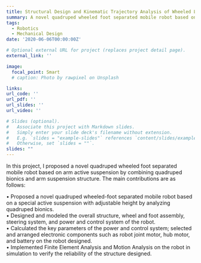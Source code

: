 ```yaml
---
title: Structural Design and Kinematic Trajectory Analysis of Wheeled Legged Robot
summary: A novel quadruped wheeled foot separated mobile robot based on arm active suspension.
tags:
  - Robotics
  - Mechanical Design
date: '2020-06-06T00:00:00Z'

# Optional external URL for project (replaces project detail page).
external_link: ''

image:
  focal_point: Smart
  # caption: Photo by rawpixel on Unsplash

links:
url_code: ''
url_pdf: ''
url_slides: ''
url_video: ''

# Slides (optional).
#   Associate this project with Markdown slides.
#   Simply enter your slide deck's filename without extension.
#   E.g. `slides = "example-slides"` references `content/slides/example-slides.md`.
#   Otherwise, set `slides = ""`.
slides: ""
---
```


In this project, I proposed a novel quadruped wheeled foot separated mobile robot based on arm active suspension by combining quadruped bionics and arm suspension structure. The main contributions are as follows:

• Proposed a novel quadruped wheeled-foot separated mobile robot based on a special active suspension with adjustable height by analyzing quadruped bionics.\
• Designed and modeled the overall structure, wheel and foot assembly, steering system, and power and control system of the robot.\
• Calculated the key parameters of the power and control system; selected and arranged electronic components such as robot joint motor, hub motor, and battery on the robot designed.\
• Implemented Finite Element Analysis and Motion Analysis on the robot in simulation to verify the reliability of the structure designed.
